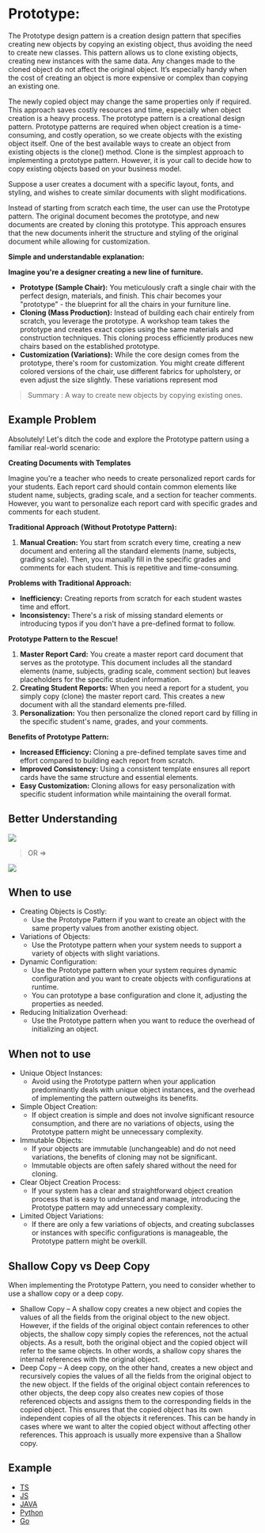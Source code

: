 # Prototype: 

The Prototype design pattern is a creation design pattern that specifies creating new objects by copying an existing object, thus avoiding the need to create new classes. This pattern allows us to clone existing objects, creating new instances with the same data. Any changes made to the cloned object do not affect the original object. It’s especially handy when the cost of creating an object is more expensive or complex than copying an existing one.

The newly copied object may change the same properties only if required. This approach saves costly resources and time, especially when object creation is a heavy process.
The prototype pattern is a creational design pattern. Prototype patterns are required when object creation is a time-consuming, and costly operation, so we create objects with the existing object itself.
One of the best available ways to create an object from existing objects is the clone() method. Clone is the simplest approach to implementing a prototype pattern. However, it is your call to decide how to copy existing objects based on your business model.

Suppose a user creates a document with a specific layout, fonts, and styling, and wishes to create similar documents with slight modifications.

Instead of starting from scratch each time, the user can use the Prototype pattern. The original document becomes the prototype, and new documents are created by cloning this prototype. This approach ensures that the new documents inherit the structure and styling of the original document while allowing for customization.


**Simple and understandable explanation:** 

**Imagine you're a designer creating a new line of furniture.**

* **Prototype (Sample Chair):** You meticulously craft a single chair with the perfect design, materials, and finish. This chair becomes your "prototype" - the blueprint for all the chairs in your furniture line.
* **Cloning (Mass Production):** Instead of building each chair entirely from scratch, you leverage the prototype. A workshop team takes the prototype and creates exact copies using the same materials and construction techniques. This cloning process efficiently produces new chairs based on the established prototype.
* **Customization (Variations):** While the core design comes from the prototype, there's room for customization. You might create different colored versions of the chair, use different fabrics for upholstery, or even adjust the size slightly. These variations represent mod


> Summary : A way to create new objects by copying existing ones.



##  Example Problem 
Absolutely! Let's ditch the code and explore the Prototype pattern using a familiar real-world scenario:

**Creating Documents with Templates**

Imagine you're a teacher who needs to create personalized report cards for your students. Each report card should contain common elements like student name, subjects, grading scale, and a section for teacher comments. However, you want to personalize each report card with specific grades and comments for each student.

**Traditional Approach (Without Prototype Pattern):**

1. **Manual Creation:** You start from scratch every time, creating a new document and entering all the standard elements (name, subjects, grading scale). Then, you manually fill in the specific grades and comments for each student. This is repetitive and time-consuming.

**Problems with Traditional Approach:**

- **Inefficiency:** Creating reports from scratch for each student wastes time and effort.
- **Inconsistency:** There's a risk of missing standard elements or introducing typos if you don't have a pre-defined format to follow.

**Prototype Pattern to the Rescue!**

1. **Master Report Card:** You create a master report card document that serves as the prototype. This document includes all the standard elements (name, subjects, grading scale, comment section) but leaves placeholders for the specific student information.
2. **Creating Student Reports:** When you need a report for a student, you simply copy (clone) the master report card. This creates a new document with all the standard elements pre-filled.
3. **Personalization:** You then personalize the cloned report card by filling in the specific student's name, grades, and your comments.

**Benefits of Prototype Pattern:**

- **Increased Efficiency:** Cloning a pre-defined template saves time and effort compared to building each report from scratch.
- **Improved Consistency:** Using a consistent template ensures all report cards have the same structure and essential elements.
- **Easy Customization:** Cloning allows for easy personalization with specific student information while maintaining the overall format.


## Better Understanding


![](https://softwareparticles.com/wp-content/uploads/2023/07/featured-768x514.jpg)

> OR =>

![](https://www.dofactory.com/img/diagrams/javascript/javascript-prototype.jpg)

## When to use

- Creating Objects is Costly:
  - Use the Prototype Pattern if you want to create an object with the same property values from another existing object.
- Variations of Objects:
  - Use the Prototype pattern when your system needs to support a variety of objects with slight variations.
- Dynamic Configuration:
  - Use the Prototype pattern when your system requires dynamic configuration and you want to create objects with configurations at runtime.
  - You can prototype a base configuration and clone it, adjusting the properties as needed.
- Reducing Initialization Overhead:
  - Use the Prototype pattern when you want to reduce the overhead of initializing an object.


## When not to use
- Unique Object Instances:
   - Avoid using the Prototype pattern when your application predominantly deals with unique object instances, and the overhead of implementing the pattern outweighs its benefits.
- Simple Object Creation:
   - If object creation is simple and does not involve significant resource consumption, and there are no variations of objects, using the Prototype pattern might be unnecessary complexity.
- Immutable Objects:
   - If your objects are immutable (unchangeable) and do not need variations, the benefits of cloning may not be significant.
   - Immutable objects are often safely shared without the need for cloning.
- Clear Object Creation Process:
   - If your system has a clear and straightforward object creation process that is easy to understand and manage, introducing the Prototype pattern may add unnecessary complexity.
- Limited Object Variations:
   - If there are only a few variations of objects, and creating subclasses or instances with specific configurations is manageable, the Prototype pattern might be overkill.

## Shallow Copy vs Deep Copy
When implementing the Prototype Pattern, you need to consider whether to use a shallow copy or a deep copy.

* Shallow Copy – A shallow copy creates a new object and copies the values of all the fields from the original object to the new object. However, if the fields of the original object contain references to other objects, the shallow copy simply copies the references, not the actual objects. As a result, both the original object and the copied object will refer to the same objects. In other words, a shallow copy shares the internal references with the original object.
* Deep Copy – A deep copy, on the other hand, creates a new object and recursively copies the values of all the fields from the original object to the new object. If the fields of the original object contain references to other objects, the deep copy also creates new copies of those referenced objects and assigns them to the corresponding fields in the copied object. This ensures that the copied object has its own independent copies of all the objects it references. This can be handy in cases where we want to alter the copied object without affecting other references. This approach is usually more expensive than a Shallow copy.


## Example 
- [TS](https://github.com/m-mdy-m/algorithms-data-structures/blob/main/2.OOP/concepts/MediumExample/design_patterns/Creational/Prototype/Prototype.ts)
- [JS](https://github.com/m-mdy-m/algorithms-data-structures/blob/main/2.OOP/concepts/MediumExample/design_patterns/Creational/Prototype/Prototype.js)
- [JAVA](https://github.com/m-mdy-m/algorithms-data-structures/blob/main/2.OOP/concepts/MediumExample/design_patterns/Creational/Prototype/Prototype.java)
- [Python](https://github.com/m-mdy-m/algorithms-data-structures/blob/main/2.OOP/concepts/MediumExample/design_patterns/Creational/Prototype/Prototype.py)
- [Go](https://github.com/m-mdy-m/algorithms-data-structures/blob/main/2.OOP/concepts/MediumExample/design_patterns/Creational/Prototype/Prototype.go)
